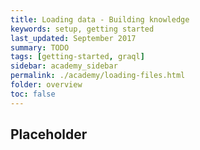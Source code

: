 ```yaml
---
title: Loading data - Building knowledge
keywords: setup, getting started
last_updated: September 2017
summary: TODO
tags: [getting-started, graql]
sidebar: academy_sidebar
permalink: ./academy/loading-files.html
folder: overview
toc: false
---
```


## Placeholder

